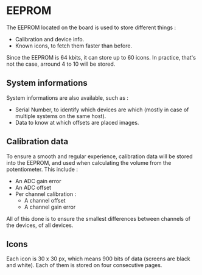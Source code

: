 # EEPROM

The EEPROM located on the board is used to store different things :

- Calibration and device info.
- Known icons, to fetch them faster than before.

Since the EEPROM is 64 kbits, it can store up to 60 icons. In practice, that's not the case,
arround 4 to 10 will be stored.

## System informations

System informations are also available, such as :

- Serial Number, to identify which devices are which (mostly in case of multiple systems on the same host).
- Data to know at which offsets are placed images.

## Calibration data

To ensure a smooth and regular experience, calibration data will be stored into the EEPROM, and used
when calculating the volume from the potentiometer. This include :

- An ADC gain error
- An ADC offset
- Per channel calibration :
  - A channel offset
  - A channel gain error

All of this done is to ensure the smallest differences between channels of the devices, of all devices.

## Icons

Each icon is 30 x 30 px, which means 900 bits of data (screens are black and white). Each of them is
stored on four consecutive pages.
